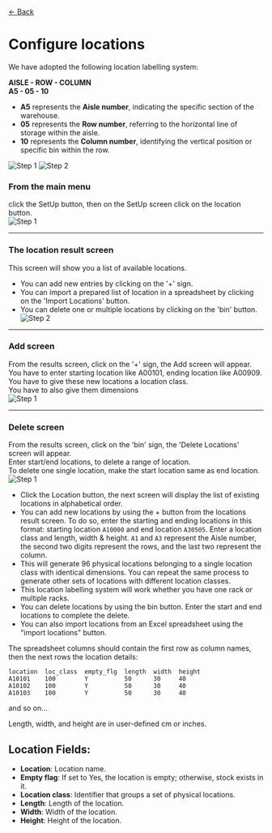 [← Back](miniWMSConfiguration.md)

# Configure locations

We have adopted the following location labelling system:

**AISLE - ROW - COLUMN**  
**A5 - 05 - 10**

- **A5** represents the **Aisle number**, indicating the specific section of the warehouse.
- **05** represents the **Row number**, referring to the horizontal line of storage within the aisle.
- **10** represents the **Column number**, identifying the vertical position or specific bin within the row.

![Step 1](asset/locations.png)
![Step 2](asset/locationsAdd.png)

### From the main menu 
click the SetUp button, then on the SetUp screen click on the location button.  
![Step 1](asset/SetUp.png)

---

### The location result screen  
This screen will show you a list of available locations.  
* You can add new entries by clicking on the '+' sign.  
* You can import a prepared list of location in a spreadsheet by clicking on the 'Import Locations' button.  
* You can delete one or multiple locations by clicking on the 'bin' button.  
![Step 2](asset/locclass1.png)

---

### Add screen  
From the results screen, click on the '+' sign, the Add screen will appear.  
You have to enter starting location like A00101, ending location like A00909.  
You have to give these new locations a location class.  
You have to also give them dimensions  
![Step 1](asset/locclass3.png)

---

### Delete screen  
From the results screen, click on the 'bin' sign, the 'Delete Locations' screen will appear.  
Enter start/end locations, to delete a range of location.  
To delete one single location, make the start location same as end location.  
![Step 1](asset/locclass2.png)


- Click the Location button, the next screen will display the list of existing locations in alphabetical order.
- You can add new locations by using the + button from the locations result screen. To do so, enter the starting and ending locations in this format: starting location `A10000` and end location `A30505`. Enter a location class and length, width & height. `A1` and `A3` represent the Aisle number, the second two digits represent the rows, and the last two represent the column.
- This will generate 96 physical locations belonging to a single location class with identical dimensions. You can repeat the same process to generate other sets of locations with different location classes.
- This location labelling system will work whether you have one rack or multiple racks.
- You can delete locations by using the bin button. Enter the start and end locations to complete the delete.
- You can also import locations from an Excel spreadsheet using the "import locations" button.

The spreadsheet columns should contain the first row as column names, then the next rows the location details:

```
location  loc_class  empty_flg  length  width  height
A10101    100        Y          50      30     40
A10102    100        Y          50      30     40
A10103    100        Y          50      30     40
```

and so on...

Length, width, and height are in user-defined cm or inches.

## Location Fields:

- **Location**: Location name.
- **Empty flag**: If set to Yes, the location is empty; otherwise, stock exists in it.
- **Location class**: Identifier that groups a set of physical locations.
- **Length**: Length of the location.
- **Width**: Width of the location.
- **Height**: Height of the location.
